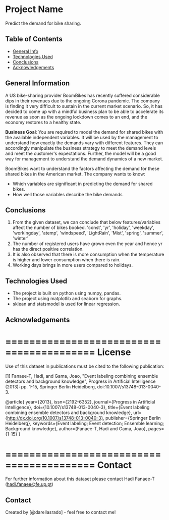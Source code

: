 # Project Name
Predict the demand for bike sharing.



## Table of Contents
* [General Info](#general-information)
* [Technologies Used](#technologies-used)
* [Conclusions](#conclusions)
* [Acknowledgements](#acknowledgements)

<!-- You can include any other section that is pertinent to your problem -->

## General Information
A US bike-sharing provider BoomBikes has recently suffered considerable dips in their revenues due to the ongoing Corona pandemic. The company is finding it very difficult to sustain in the current market scenario. So, it has decided to come up with a mindful business plan to be able to accelerate its revenue as soon as the ongoing lockdown comes to an end, and the economy restores to a healthy state.

**Business Goal**:
You are required to model the demand for shared bikes with the available independent variables. It will be used by the management to understand how exactly the demands vary with different features. They can accordingly manipulate the business strategy to meet the demand levels and meet the customer's expectations. Further, the model will be a good way for management to understand the demand dynamics of a new market. 

BoomBikes want to understand the factors affecting the demand for these shared bikes in the American market. The company wants to know:

- Which variables are significant in predicting the demand for shared bikes.
- How well those variables describe the bike demands



<!-- You don't have to answer all the questions - just the ones relevant to your project. -->

## Conclusions
1. From the given dataset, we can conclude that below features/variables affect the number of bikes booked.
  'const', 'yr', 'holiday', 'weekday', 'workingday', 'atemp', 'windspeed', 'LightRain', 'Mist', 'spring', 'summer', 'winter'
2. The number of registered users have grown even the year  and hence yr has the direct positive correlation. 
3. It is also observed that there is more consumption when the temperature is higher and lower consumption when there is rain.
4. Working days brings in more users compared to holidays.

<!-- You don't have to answer all the questions - just the ones relevant to your project. -->


## Technologies Used
- The project is built on python using numpy, pandas.
- The project using matplotlib and seaborn for graphs.
- sklean and statsmodel is used for linear regression.

<!-- As the libraries versions keep on changing, it is recommended to mention the version of library used in this project -->

## Acknowledgements
=========================================
License
=========================================
Use of this dataset in publications must be cited to the following publication:

[1] Fanaee-T, Hadi, and Gama, Joao, "Event labeling combining ensemble detectors and background knowledge", Progress in Artificial Intelligence (2013): pp. 1-15, Springer Berlin Heidelberg, doi:10.1007/s13748-013-0040-3.

@article{
	year={2013},
	issn={2192-6352},
	journal={Progress in Artificial Intelligence},
	doi={10.1007/s13748-013-0040-3},
	title={Event labeling combining ensemble detectors and background knowledge},
	url={http://dx.doi.org/10.1007/s13748-013-0040-3},
	publisher={Springer Berlin Heidelberg},
	keywords={Event labeling; Event detection; Ensemble learning; Background knowledge},
	author={Fanaee-T, Hadi and Gama, Joao},
	pages={1-15}
}

=========================================
Contact
=========================================
	
For further information about this dataset please contact Hadi Fanaee-T (hadi.fanaee@fe.up.pt)


## Contact
Created by [@darellasrado] - feel free to contact me!


<!-- Optional -->
<!-- ## License -->
<!-- This project is open source and available under the [... License](). -->

<!-- You don't have to include all sections - just the one's relevant to your project -->